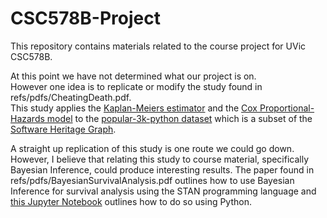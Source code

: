 # CSC578B-Project
This repository contains materials related to the course project for UVic CSC578B.

At this point we have not determined what our project is on.  
However one idea is to replicate or modify the study found in refs/pdfs/CheatingDeath.pdf.  
This study applies the [Kaplan-Meiers estimator](https://en.wikipedia.org/wiki/Kaplan%E2%80%93Meier_estimator) and the [Cox Proportional-Hazards
model](https://en.wikipedia.org/wiki/Proportional_hazards_model#The_Cox_model) to the [popular-3k-python dataset](https://en.wikipedia.org/wiki/Proportional_hazards_model#The_Cox_model) which is a subset of the [Software Heritage Graph](https://annex.softwareheritage.org/public/dataset/).  

A straight up replication of this study is one route we could go down. However, I believe that relating this study to course material, specifically Bayesian Inference, could produce interesting results. The paper found in refs/pdfs/BayesianSurvivalAnalysis.pdf outlines how to use Bayesian Inference for survival analysis using the STAN programming language and [this Jupyter Notebook](https://docs.pymc.io/notebooks/survival_analysis.html#:~:text=Bayesian%20Survival%20Analysis%C2%B6&text=Survival%20analysis%20studies%20the%20distribution,%2C%20engineering%2C%20and%20social%20science.&text=We%20illustrate%20these%20concepts%20by,from%20R%20's%20HSAUR%20package.) outlines how to do so using Python.
